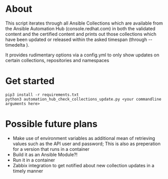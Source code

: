 # About
This script iterates through all Ansible Collections which are available from the Ansible Automation 
Hub (console.redhat.com) in both the validated content and the certified content and prints out those
collections which have been updated or released within the asked timespan (through --timedelta <days>).

It provides rudimentary options via a config.yml to only show updates on certain collections, repositories
and namespaces

# Get started
```
pip3 install -r requirements.txt
python3 automation_hub_check_collections_update.py <your commandline arguments here>
``` 

# Possible future plans
- Make use of environment variables as additional mean of retrieving values such as the API user and password; This is also
  as preperation for a version that runs in a container
- Build it as an Ansible Module?!
- Run it in a container
- Zabbix integration to get notified about new collection updates in a timely manner
